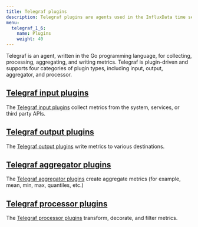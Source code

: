 ```yaml
---
title: Telegraf plugins
description: Telegraf plugins are agents used in the InfluxData time series platform for collecting, processing, aggregating, and writing metrics from time series data on the InfluxDB time series database and other popular databases and applications.
menu:
  telegraf_1_6:
    name: Plugins
    weight: 40
---
```


Telegraf is an agent, written in the Go programming language, for collecting, processing, aggregating, and writing metrics. Telegraf is plugin-driven and supports four categories of plugin types, including input, output, aggregator, and processor.


## [Telegraf input plugins](/telegraf/v1.6/plugins/inputs/)

The [Telegraf input plugins](/telegraf/v1.6/plugins/inputs/) collect metrics from the system, services, or third party APIs.

## [Telegraf output plugins](/telegraf/v1.6/plugins/outputs/)

The [Telegraf output plugins](/telegraf/v1.6/plugins/outputs/) write metrics to various destinations.

## [Telegraf aggregator plugins](/telegraf/v1.6/plugins/aggregators/)

The [Telegraf aggregator plugins](/telegraf/v1.6/plugins/aggregators/) create aggregate metrics (for example, mean, min, max, quantiles, etc.)

## [Telegraf processor plugins](/telegraf/v1.6/plugins/processors/)

The [Telegraf processor plugins](/telegraf/v1.6/plugins/processors/) transform, decorate, and filter metrics.
